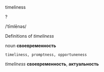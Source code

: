 timeliness

?

/ˈtīmlēnəs/

Definitions of _timeliness_

noun
**своевременность**

    timeliness, promptness, opportuneness

_timeliness_
**своевременность**, **актуальность**